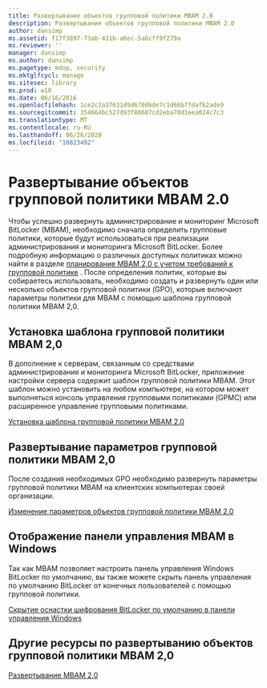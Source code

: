 ```yaml
---
title: Развертывание объектов групповой политики MBAM 2.0
description: Развертывание объектов групповой политики MBAM 2.0
author: dansimp
ms.assetid: f17f3897-73ab-431b-a6ec-5a6cff9f279a
ms.reviewer: ''
manager: dansimp
ms.author: dansimp
ms.pagetype: mdop, security
ms.mktglfcycl: manage
ms.sitesec: library
ms.prod: w10
ms.date: 06/16/2016
ms.openlocfilehash: 1ce2c2a37631d9d678d6de7c1d66b7fdafb2ade9
ms.sourcegitcommit: 354664bc527d93f80687cd2eba70d1eea024c7c3
ms.translationtype: MT
ms.contentlocale: ru-RU
ms.lasthandoff: 06/26/2020
ms.locfileid: "10823492"
---
```

# Развертывание объектов групповой политики MBAM 2.0


Чтобы успешно развернуть администрирование и мониторинг Microsoft BitLocker (MBAM), необходимо сначала определить групповые политики, которые будут использоваться при реализации администрирования и мониторинга Microsoft BitLocker. Более подробную информацию о различных доступных политиках можно найти в разделе [планирование MBAM 2,0 с учетом требований к групповой политике](planning-for-mbam-20-group-policy-requirements-mbam-2.md) . После определения политик, которые вы собираетесь использовать, необходимо создать и развернуть один или несколько объектов групповой политики (GPO), которые включают параметры политики для MBAM с помощью шаблона групповой политики MBAM 2,0.

## Установка шаблона групповой политики MBAM 2,0


В дополнение к серверам, связанным со средствами администрирования и мониторинга Microsoft BitLocker, приложение настройки сервера содержит шаблон групповой политики MBAM. Этот шаблон можно установить на любом компьютере, на котором может выполняться консоль управления групповыми политиками (GPMC) или расширенное управление групповыми политиками.

[Установка шаблона групповой политики MBAM 2.0](how-to-install-the-mbam-20-group-policy-template-mbam-2.md)

## Развертывание параметров групповой политики MBAM 2,0


После создания необходимых GPO необходимо развернуть параметры групповой политики MBAM на клиентских компьютерах своей организации.

[Изменение параметров объектов групповой политики MBAM 2.0](how-to-edit-mbam-20-gpo-settings-mbam-2.md)

## Отображение панели управления MBAM в Windows


Так как MBAM позволяет настроить панель управления Windows BitLocker по умолчанию, вы также можете скрыть панель управления по умолчанию BitLocker от конечных пользователей с помощью групповой политики.

[Скрытие оснастки шифрования BitLocker по умолчанию в панели управления Windows](how-to-hide-default-bitlocker-encryption-in-the-windows-control-panel-mbam-2.md)

## Другие ресурсы по развертыванию объектов групповой политики MBAM 2,0


[Развертывание MBAM 2.0](deploying-mbam-20-mbam-2.md)

 

 






